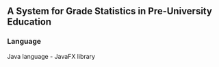 ## A System for Grade Statistics in Pre-University Education 

### Language
Java language - JavaFX library
